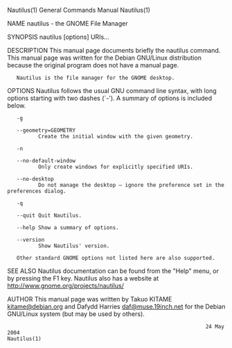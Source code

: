 Nautilus(1)                                                   General Commands Manual                                                  Nautilus(1)

NAME
       nautilus - the GNOME File Manager

SYNOPSIS
       nautilus [options] URIs...

DESCRIPTION
       This  manual  page  documents  briefly the nautilus command. This manual page was written for the Debian GNU/Linux distribution because the
       original program does not have a manual page.

       Nautilus is the file manager for the GNOME desktop.

OPTIONS
       Nautilus follows the usual GNU command line syntax, with long options starting with two dashes (`-'). A  summary  of  options  is  included
       below.

       -g

       --geometry=GEOMETRY
              Create the initial window with the given geometry.

       -n

       --no-default-window
              Only create windows for explicitly specified URIs.

       --no-desktop
              Do not manage the desktop — ignore the preference set in the preferences dialog.

       -q

       --quit Quit Nautilus.

       --help Show a summary of options.

       --version
              Show Nautilus' version.

       Other standard GNOME options not listed here are also supported.

SEE ALSO
       Nautilus   documentation   can   be   found  from  the  "Help"  menu,  or  by  pressing  the  F1  key.  Nautilus  also  has  a  website  at
       http://www.gnome.org/projects/nautilus/

AUTHOR
       This manual page was written by Takuo KITAME <kitame@debian.org> and Dafydd Harries <daf@muse.19inch.net> for the Debian  GNU/Linux  system
       (but may be used by others).

                                                                    24 May 2004                                                        Nautilus(1)
